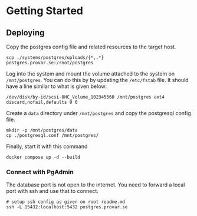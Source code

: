 # Getting Started

## Deploying

Copy the postgres config file and related resources to the target host.

```shell
scp ./systems/postgres/uploads/{*,.*} postgres.provar.se:/root/postgres
```

Log into the system and mount the volume attached to the system on `/mnt/postgres`.
You can do this by by updating the `/etc/fstab` file. It should have a line similar
to what is given below:

```
/dev/disk/by-id/scsi-0HC_Volume_102345560 /mnt/postgres ext4 discard,nofail,defaults 0 0
```

Create a `data` directory under `/mnt/postgres` and copy the postgresql config file.

```shell
mkdir -p /mnt/postgres/data
cp ./postgresql.conf /mnt/postgres/
```

Finally, start it with this command

```shell
docker compose up -d --build
```

### Connect with PgAdmin

The database port is not open to the internet. You need to forward a local port with ssh and use that to connect.

```shell
# setup ssh config as given on root readme.md
ssh -L 15432:localhost:5432 postgres.provar.se
```
